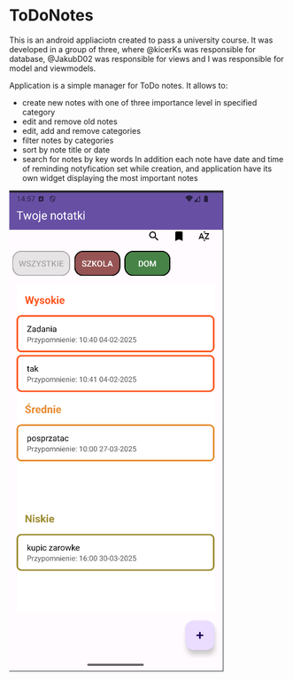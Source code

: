 # ToDoNotes
This is an android appliaciotn created to pass a university course. It was developed in a group of three, where @kicerKs was responsible for database, @JakubD02 was responsible for views and I was responsible for model and viewmodels.

Application is a simple manager for ToDo notes. It allows to:
- create new notes with one of three importance level in specified category
- edit and remove old notes
- edit, add and remove categories
- filter notes by categories
- sort by note title or date
- search for notes by key words
In addition each note have date and time of reminding notyfication set while creation, and application have its own widget displaying the most important notes

![Screenshot of app](https://github.com/Grochu25/ToDoNotes/blob/master/AppScreenShot.png?raw=true)
